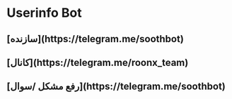 # Userinfo Bot

<h2> [سازنده](https://telegram.me/soothbot)
<h2> [کانال](https://telegram.me/roonx_team)
<h2> [رفع مشکل /سوال](https://telegram.me/soothbot)
